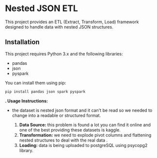 # Nested JSON ETL

This project provides an ETL (Extract, Transform, Load) framework designed to handle data with nested JSON structures. 

## Installation

This project requires Python 3.x and the following libraries:

* pandas
* json
* pyspark

You can install them using pip:

```bash
pip install pandas json spark pyspark 
```
**. Usage Instructions:**

* the dataset is nested json format and it can't be read so we needed to change into a readable or structured format. 

  1. **Data Source:** this problem is found a lot you can find it online and one of the best providing these datasets is kaggle.
  2. **Transformation:**  we need to explode pivot columns and flattening nested structures to deal with the real data .
  3. **Loading:**  data is being uploaded to postgreSQL using psycopg2 library.
